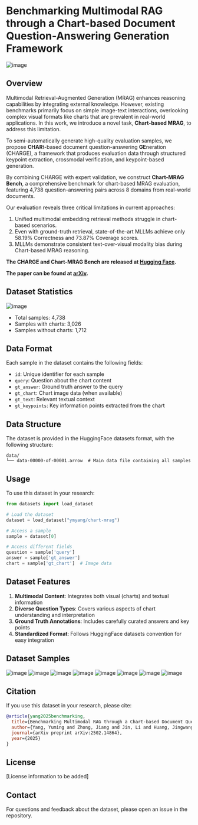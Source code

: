 # Benchmarking Multimodal RAG through a Chart-based Document Question-Answering Generation Framework
![image](Main_flow_diagram.png)
## Overview

Multimodal Retrieval-Augmented Generation (MRAG) enhances reasoning capabilities by integrating external knowledge. However, existing benchmarks primarily focus on simple image-text interactions, overlooking complex visual formats like charts that are prevalent in real-world applications. In this work, we introduce a novel task, **Chart-based MRAG**, to address this limitation.

To semi-automatically generate high-quality evaluation samples, we propose **CHAR**t-based document question-answering **GE**neration (CHARGE), a framework that produces evaluation data through structured keypoint extraction, crossmodal verification, and keypoint-based generation.

By combining CHARGE with expert validation, we construct **Chart-MRAG Bench**, a comprehensive benchmark for chart-based MRAG evaluation, featuring 4,738 question-answering pairs across 8 domains from real-world documents.

Our evaluation reveals three critical limitations in current approaches:
1. Unified multimodal embedding retrieval methods struggle in chart-based scenarios.
2. Even with ground-truth retrieval, state-of-the-art MLLMs achieve only 58.19% Correctness and 73.87% Coverage scores.
3. MLLMs demonstrate consistent text-over-visual modality bias during Chart-based MRAG reasoning.

**The CHARGE and Chart-MRAG Bench are released at [Hugging Face](https://huggingface.co/datasets/ymyang/Chart-MRAG).**

**The paper can be found at [arXiv](https://arxiv.org/abs/2502.14864).**


## Dataset Statistics
![image](chart_categories.png)
- Total samples: 4,738
- Samples with charts: 3,026
- Samples without charts: 1,712

## Data Format

Each sample in the dataset contains the following fields:

- `id`: Unique identifier for each sample
- `query`: Question about the chart content
- `gt_answer`: Ground truth answer to the query
- `gt_chart`: Chart image data (when available)
- `gt_text`: Relevant textual context
- `gt_keypoints`: Key information points extracted from the chart

## Data Structure

The dataset is provided in the HuggingFace datasets format, with the following structure:
```
data/
└── data-00000-of-00001.arrow  # Main data file containing all samples
```

## Usage

To use this dataset in your research:

```python
from datasets import load_dataset

# Load the dataset
dataset = load_dataset("ymyang/chart-mrag")

# Access a sample
sample = dataset[0]

# Access different fields
question = sample['query']
answer = sample['gt_answer']
chart = sample['gt_chart']  # Image data
```

## Dataset Features

1. **Multimodal Content**: Integrates both visual (charts) and textual information
2. **Diverse Question Types**: Covers various aspects of chart understanding and interpretation
3. **Ground Truth Annotations**: Includes carefully curated answers and key points
4. **Standardized Format**: Follows HuggingFace datasets convention for easy integration

## Dataset Samples
![image](sample_case_1.png)
![image](sample_case_2.png)
![image](sample_case_3.png)
![image](sample_case_4.png)
![image](sample_case_5.png)
![image](sample_case_6.png)
![image](sample_case_7.png)
![image](sample_case_8.png)

## Citation

If you use this dataset in your research, please cite:

```bibtex
@article{yang2025benchmarking,
  title={Benchmarking Multimodal RAG through a Chart-based Document Question-Answering Generation Framework},
  author={Yang, Yuming and Zhong, Jiang and Jin, Li and Huang, Jingwang and Gao, Jingpeng and Liu, Qing and Bai, Yang and Zhang, Jingyuan and Jiang, Rui and Wei, Kaiwen},
  journal={arXiv preprint arXiv:2502.14864},
  year={2025}
}
```

## License

[License information to be added]

## Contact

For questions and feedback about the dataset, please open an issue in the repository. 
